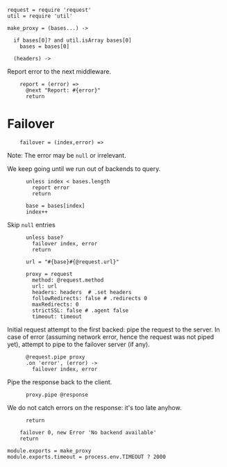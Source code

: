     request = require 'request'
    util = require 'util'

    make_proxy = (bases...) ->

      if bases[0]? and util.isArray bases[0]
        bases = bases[0]

      (headers) ->

Report error to the next middleware.

        report = (error) =>
          @next "Report: #{error}"
          return

Failover
========

        failover = (index,error) =>

Note: The error may be `null` or irrelevant.

We keep going until we run out of backends to query.

          unless index < bases.length
            report error
            return

          base = bases[index]
          index++

Skip `null` entries

          unless base?
            failover index, error
            return

          url = "#{base}#{@request.url}"

          proxy = request
            method: @request.method
            url: url
            headers: headers  # .set headers
            followRedirects: false # .redirects 0
            maxRedirects: 0
            strictSSL: false # .agent false
            timeout: timeout

Initial request attempt to the first backed: pipe the request to the server.
In case of error (assuming network error, hence the request was not piped yet), attempt to pipe to the failover server (if any).

          @request.pipe proxy
          .on 'error', (error) ->
            failover index, error

Pipe the response back to the client.

          proxy.pipe @response

We do not catch errors on the response: it's too late anyhow.

          return

        failover 0, new Error 'No backend available'
        return

    module.exports = make_proxy
    module.exports.timeout = process.env.TIMEOUT ? 2000

